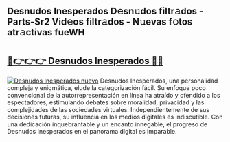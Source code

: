 ## Desnudos Inesperados D𝚎sn𝚞dos filtr𝚊dos - Parts-Sr2 Vid𝚎os filtr𝚊dos - N𝚞evas f𝚘tos atr𝚊ctivas fueWH

# <h2><a href="http://mb3nsa5.tromn.icu/?c=Desnudos+Inesperados">🔗👉👉👉 Desnudos Inesperados 🔗🔗</a></h2>

[![Desnudos Inesperados nuevo](https://i.imgur.com/pEAQMta.gif)](http://mb3nsa5.tromn.icu/?c=Desnudos+Inesperados)
Desnudos Inesperados, una personalidad compleja y enigmática, elude la categorización fácil. Su enfoque poco convencional de la autorrepresentación en línea ha atraído y ofendido a los espectadores, estimulando debates sobre moralidad, privacidad y las complejidades de las sociedades virtuales. Independientemente de sus decisiones futuras, su influencia en los medios digitales es indiscutible. Con una dedicación inquebrantable y un encanto innegable, el progreso de Desnudos Inesperados en el panorama digital es imparable.
